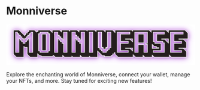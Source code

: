 # Monniverse
![Monniverse](./Monniverse.svg)

Explore the enchanting world of Monniverse, connect your wallet, manage your NFTs, and more. Stay tuned for exciting new features!
